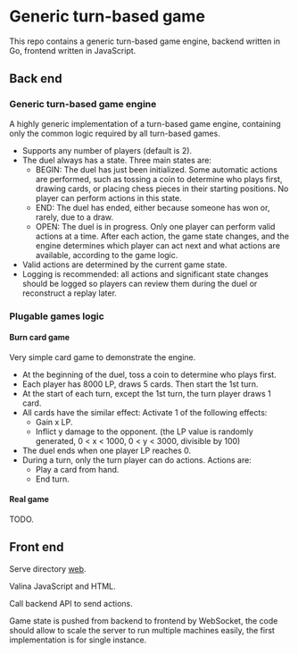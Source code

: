 # Generic turn-based game

This repo contains a generic turn-based game engine,
backend written in Go, frontend written in JavaScript.

## Back end

### Generic turn-based game engine

A highly generic implementation of a turn-based game engine, containing only the
common logic required by all turn-based games.

- Supports any number of players (default is 2).
- The duel always has a state. Three main states are:
  - BEGIN: The duel has just been initialized. Some automatic actions are performed,
    such as tossing a coin to determine who plays first, drawing cards, or placing
    chess pieces in their starting positions. No player can perform actions in this state.
  - END: The duel has ended, either because someone has won or, rarely, due to a draw.
  - OPEN: The duel is in progress. Only one player can perform valid actions at a time.
    After each action, the game state changes, and the engine determines which player
    can act next and what actions are available, according to the game logic.
- Valid actions are determined by the current game state.
- Logging is recommended: all actions and significant state changes should be logged
  so players can review them during the duel or reconstruct a replay later.

### Plugable games logic

#### Burn card game

Very simple card game to demonstrate the engine.

- At the beginning of the duel, toss a coin to determine who plays first.
- Each player has 8000 LP, draws 5 cards. Then start the 1st turn.
- At the start of each turn, except the 1st turn, the turn player draws 1 card.
- All cards have the similar effect:
  Activate 1 of the following effects:
  - Gain x LP.
  - Inflict y damage to the opponent.
    (the LP value is randomly generated, 0 < x < 1000, 0 < y < 3000, divisible by 100)
- The duel ends when one player LP reaches 0.
- During a turn, only the turn player can do actions. Actions are:
  - Play a card from hand.
  - End turn.

#### Real game

TODO.

## Front end

Serve directory [web](web).

Valina JavaScript and HTML.

Call backend API to send actions.

Game state is pushed from backend to frontend by WebSocket,
the code should allow to scale the server to run multiple machines easily,
the first implementation is for single instance.
